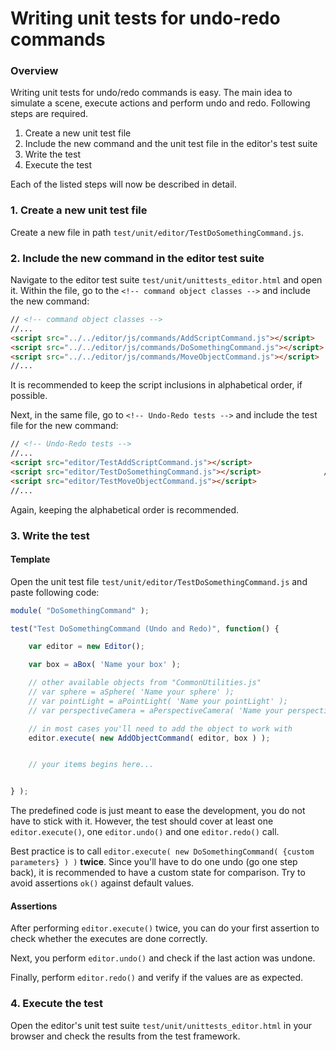 Writing unit tests for undo-redo commands
===

### Overview ###

Writing unit tests for undo/redo commands is easy.
The main idea to simulate a scene, execute actions and perform undo and redo.
Following steps are required.

1. Create a new unit test file
2. Include the new command and the unit test file in the editor's test suite
3. Write the test
4. Execute the test

Each of the listed steps will now be described in detail.

### 1. Create a new unit test file ###

Create a new file in path `test/unit/editor/TestDoSomethingCommand.js`.

### 2. Include the new command in the editor test suite ###

Navigate to the editor test suite `test/unit/unittests_editor.html` and open it.
Within the file, go to the `<!-- command object classes -->` and include the new command:

```html
// <!-- command object classes -->
//...
<script src="../../editor/js/commands/AddScriptCommand.js"></script>
<script src="../../editor/js/commands/DoSomethingCommand.js"></script>         // add this line
<script src="../../editor/js/commands/MoveObjectCommand.js"></script>
//...
```

It is recommended to keep the script inclusions in alphabetical order, if possible.

Next, in the same file, go to `<!-- Undo-Redo tests -->` and include the test file for the new command:

```html
// <!-- Undo-Redo tests -->
//...
<script src="editor/TestAddScriptCommand.js"></script>
<script src="editor/TestDoSomethingCommand.js"></script>              // add this line
<script src="editor/TestMoveObjectCommand.js"></script>
//...
```

Again, keeping the alphabetical order is recommended.

### 3. Write the test ###

#### Template ####

Open the unit test file `test/unit/editor/TestDoSomethingCommand.js` and paste following code:

```javascript
module( "DoSomethingCommand" );

test("Test DoSomethingCommand (Undo and Redo)", function() {

    var editor = new Editor();

    var box = aBox( 'Name your box' );

    // other available objects from "CommonUtilities.js"
    // var sphere = aSphere( 'Name your sphere' );
    // var pointLight = aPointLight( 'Name your pointLight' );
    // var perspectiveCamera = aPerspectiveCamera( 'Name your perspectiveCamera' );

    // in most cases you'll need to add the object to work with
    editor.execute( new AddObjectCommand( editor, box ) );


    // your items begins here...


} );
```

The predefined code is just meant to ease the development, you do not have to stick with it.
However, the test should cover at least one `editor.execute()`, one `editor.undo()` and one `editor.redo()` call.

Best practice is to call `editor.execute( new DoSomethingCommand( {custom parameters} ) )` **twice**. Since you'll have to do one undo (go one step back), it is recommended to have a custom state for comparison. Try to avoid assertions `ok()` against default values.

#### Assertions ####
After performing `editor.execute()` twice, you can do your first assertion to check whether the executes are done correctly.

Next, you perform `editor.undo()` and check if the last action was undone.

Finally, perform `editor.redo()` and verify if the values are as expected.

### 4. Execute the test ###

Open the editor's unit test suite `test/unit/unittests_editor.html` in your browser and check the results from the test framework.
